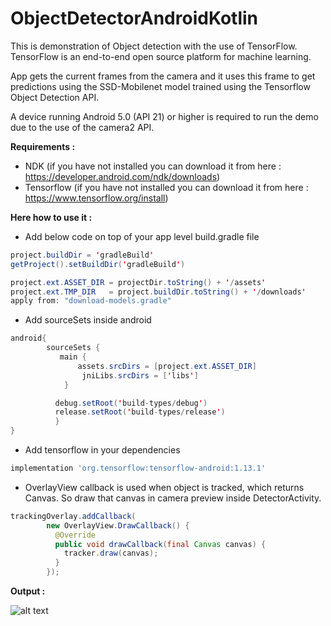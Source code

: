 # ObjectDetectorAndroidKotlin

This is demonstration of Object detection with the use of TensorFlow. TensorFlow is an end-to-end open source platform for machine learning.

App gets the current frames from the camera and it uses this frame to get predictions using the SSD-Mobilenet model trained using the Tensorflow Object Detection API.


A device running Android 5.0 (API 21) or higher is required to run the demo due to the use of the camera2 API.


<b>Requirements :</b>
- NDK (if you have not installed you can download it from here : https://developer.android.com/ndk/downloads)
- Tensorflow (if you have not installed you can download it from here : https://www.tensorflow.org/install)

<b>Here how to use it :</b>

- Add below code on top of your app level build.gradle file
```java
project.buildDir = 'gradleBuild'
getProject().setBuildDir('gradleBuild')

project.ext.ASSET_DIR = projectDir.toString() + '/assets'
project.ext.TMP_DIR   = project.buildDir.toString() + '/downloads'
apply from: "download-models.gradle"
```
- Add sourceSets inside android
```java
android{
        sourceSets {
           main {
               assets.srcDirs = [project.ext.ASSET_DIR]
                jniLibs.srcDirs = ['libs']
            }

          debug.setRoot('build-types/debug')
          release.setRoot('build-types/release')
          }
}
```
- Add tensorflow in your dependencies
```gradle
implementation 'org.tensorflow:tensorflow-android:1.13.1'
```
- OverlayView callback is used when object is tracked, which returns Canvas. So draw that canvas in camera preview inside DetectorActivity.
```java
trackingOverlay.addCallback(
        new OverlayView.DrawCallback() {
          @Override
          public void drawCallback(final Canvas canvas) {
            tracker.draw(canvas);
          }
        });
```

<b>Output :</b>

![alt text](https://github.com/1986webdeveloper/ObjectDetectorAndroidKotlin/blob/master/ezgif-4-0c8fe35564d4.gif)
